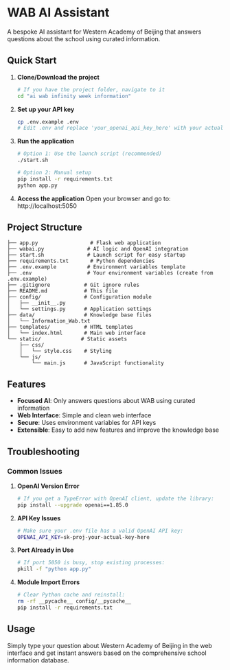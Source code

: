 # WAB AI Assistant

A bespoke AI assistant for Western Academy of Beijing that answers questions about the school using curated information.

## Quick Start

1. **Clone/Download the project**
   ```bash
   # If you have the project folder, navigate to it
   cd "ai wab infinity week information"
   ```

2. **Set up your API key**
   ```bash
   cp .env.example .env
   # Edit .env and replace 'your_openai_api_key_here' with your actual OpenAI API key
   ```

3. **Run the application**
   ```bash
   # Option 1: Use the launch script (recommended)
   ./start.sh
   
   # Option 2: Manual setup
   pip install -r requirements.txt
   python app.py
   ```

4. **Access the application**
   Open your browser and go to: http://localhost:5050

## Project Structure

```
├── app.py                 # Flask web application
├── wabai.py              # AI logic and OpenAI integration
├── start.sh              # Launch script for easy startup
├── requirements.txt       # Python dependencies
├── .env.example          # Environment variables template
├── .env                  # Your environment variables (create from .env.example)
├── .gitignore           # Git ignore rules
├── README.md            # This file
├── config/              # Configuration module
│   ├── __init__.py
│   └── settings.py      # Application settings
├── data/                # Knowledge base files
│   └── Information_Wab.txt
├── templates/           # HTML templates
│   └── index.html       # Main web interface
└── static/             # Static assets
    ├── css/
    │   └── style.css    # Styling
    └── js/
        └── main.js      # JavaScript functionality
```

## Features

- **Focused AI**: Only answers questions about WAB using curated information
- **Web Interface**: Simple and clean web interface
- **Secure**: Uses environment variables for API keys
- **Extensible**: Easy to add new features and improve the knowledge base

## Troubleshooting

### Common Issues

1. **OpenAI Version Error**
   ```bash
   # If you get a TypeError with OpenAI client, update the library:
   pip install --upgrade openai==1.85.0
   ```

2. **API Key Issues**
   ```bash
   # Make sure your .env file has a valid OpenAI API key:
   OPENAI_API_KEY=sk-proj-your-actual-key-here
   ```

3. **Port Already in Use**
   ```bash
   # If port 5050 is busy, stop existing processes:
   pkill -f "python app.py"
   ```

4. **Module Import Errors**
   ```bash
   # Clear Python cache and reinstall:
   rm -rf __pycache__ config/__pycache__
   pip install -r requirements.txt
   ```

## Usage

Simply type your question about Western Academy of Beijing in the web interface and get instant answers based on the comprehensive school information database.

